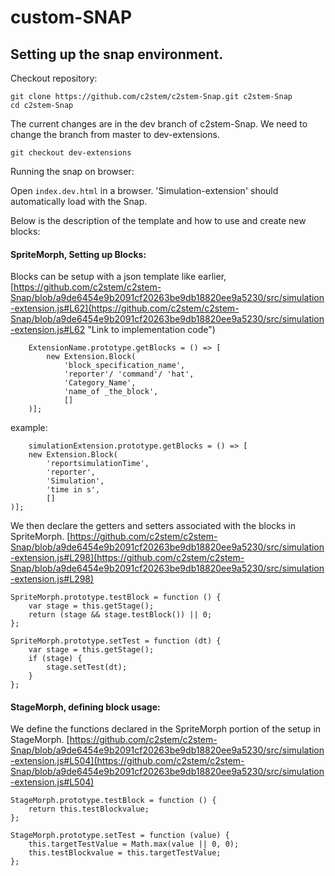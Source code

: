 # custom-SNAP

## Setting up the snap environment.

Checkout repository:


    git clone https://github.com/c2stem/c2stem-Snap.git c2stem-Snap
    cd c2stem-Snap
    

The current changes are in the dev branch of c2stem-Snap. We need to change the branch from master to dev-extensions.


    git checkout dev-extensions


Running the snap on browser:

Open `index.dev.html` in a browser. 'Simulation-extension' should automatically load with the Snap. 

Below is the description of the template and how to use and create new blocks:

#### SpriteMorph, Setting up Blocks:
Blocks can be setup with a json template like earlier, 
[https://github.com/c2stem/c2stem-Snap/blob/a9de6454e9b2091cf20263be9db18820ee9a5230/src/simulation-extension.js#L62](https://github.com/c2stem/c2stem-Snap/blob/a9de6454e9b2091cf20263be9db18820ee9a5230/src/simulation-extension.js#L62 "Link to implementation code")



    	ExtensionName.prototype.getBlocks = () => [
    		new Extension.Block(
    			'block_specification_name',
    			'reporter'/ 'command'/ 'hat',
    			'Category_Name',
    			'name_of _the_block',
    			[]
    	)];
    
example:

    	simulationExtension.prototype.getBlocks = () => [
		new Extension.Block(
			'reportsimulationTime',
			'reporter',
			'Simulation',
			'time in s',
			[]
	)];


We then declare the getters and setters associated with the blocks in SpriteMorph.
[https://github.com/c2stem/c2stem-Snap/blob/a9de6454e9b2091cf20263be9db18820ee9a5230/src/simulation-extension.js#L298](https://github.com/c2stem/c2stem-Snap/blob/a9de6454e9b2091cf20263be9db18820ee9a5230/src/simulation-extension.js#L298)

    SpriteMorph.prototype.testBlock = function () {
    	var stage = this.getStage();
    	return (stage && stage.testBlock()) || 0;
    };
    
	SpriteMorph.prototype.setTest = function (dt) {
    	var stage = this.getStage();
    	if (stage) {
    		stage.setTest(dt);
    	}
    };

#### StageMorph, defining block usage:
We define the functions declared in the SpriteMorph portion of the setup in StageMorph. 
[https://github.com/c2stem/c2stem-Snap/blob/a9de6454e9b2091cf20263be9db18820ee9a5230/src/simulation-extension.js#L504](https://github.com/c2stem/c2stem-Snap/blob/a9de6454e9b2091cf20263be9db18820ee9a5230/src/simulation-extension.js#L504)

    StageMorph.prototype.testBlock = function () {
    	return this.testBlockvalue;
    };
    
	StageMorph.prototype.setTest = function (value) {
    	this.targetTestValue = Math.max(value || 0, 0);
    	this.testBlockvalue = this.targetTestValue;
    };


